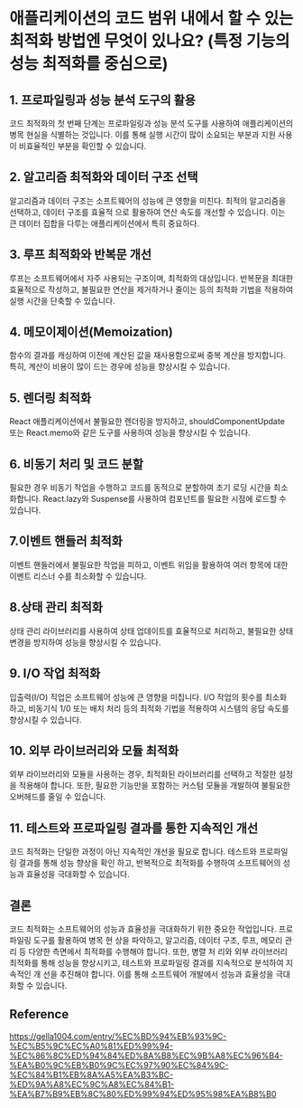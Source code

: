 # 애플리케이션의 코드 범위 내에서 할 수 있는 최적화 방법엔 무엇이 있나요? (특정 기능의 성능 최적화를 중심으로)

## 1. 프로파일링과 성능 분석 도구의 활용
코드 최적화의 첫 번째 단계는 프로파일링과 성능 분석 도구를 사용하여 애플리케이션의 병목 현실을 식별하는 것입니다. 이를 통해 실행 시간이 많이 소요되는 부분과 지원 사용이 비효율적인 부분을 확인할 수 있습니다.

## 2. 알고리즘 최적화와 데이터 구조 선택
알고리즘과 데이터 구조는 소프트웨어의 성능에 큰 영향을 미친다. 최적의 알고리즘을 선택하고, 데이터 구조를 효율적 으로 활용하여 연산 속도를 개선할 수 있습니다. 이는 큰 데이터 집합을 다루는 애플리케이션에서 특히 중요하다.

## 3. 루프 최적화와 반복문 개선

루프는 소프트웨어에서 자주 사용되는 구조이며, 최적화의 대상입니다. 반복문을 최대한 효율적으로 작성하고, 불필요한 연산을 제거하거나 줄이는 등의 최적화 기법을 적용하여 실행 시간을 단축할 수 있습니다.

## 4. 메모이제이션(Memoization)
함수의 결과를 캐싱하여 이전에 계산된 값을 재사용함으로써 중복 계산을 방지합니다. 특히, 계산이 비용이 많이 드는 경우에 성능을 향상시킬 수 있습니다.

## 5. 렌더링 최적화
 React 애플리케이션에서 불필요한 렌더링을 방지하고, shouldComponentUpdate 또는 React.memo와 같은 도구를 사용하여 성능을 향상시킬 수 있습니다.

## 6. 비동기 처리 및 코드 분할
 필요한 경우 비동기 작업을 수행하고 코드를 동적으로 분할하여 초기 로딩 시간을 최소화합니다. React.lazy와 Suspense를 사용하여 컴포넌트를 필요한 시점에 로드할 수 있습니다.

## 7.이벤트 핸들러 최적화
 이벤트 핸들러에서 불필요한 작업을 피하고, 이벤트 위임을 활용하여 여러 항목에 대한 이벤트 리스너 수를 최소화할 수 있습니다.

## 8.상태 관리 최적화
상태 관리 라이브러리를 사용하여 상태 업데이트를 효율적으로 처리하고, 불필요한 상태 변경을 방지하여 성능을 향상시킬 수 있습니다.

## 9. I/O 작업 최적화
입출력(I/O) 직업은 소프트웨어 성능에 큰 영향을 미칩니다. I/O 작업의 횟수를 최소화하고, 비동기식 1/0 또는 배치 처리 등의 최적화 기법을 적용하여 시스템의 응답 속도를 향상시킬 수 있습니다.

## 10. 외부 라이브러리와 모듈 최적화
외부 라이브러리와 모듈을 사용하는 경우, 최적화된 라이브러리를 선택하고 적절한 설정을 적용해야 합니다. 또한, 필요한 기능만을 포함하는 커스텀 모듈을 개발하여 불필요한 오버헤드를 줄일 수 있습니다.

## 11. 테스트와 프로파일링 결과를 통한 지속적인 개선
코드 최적화는 단일한 과정이 아닌 지속적인 개선을 필요로 합니다. 테스트와 프로파일링 결과를 통해 성능 향상을 확인 하고, 반복적으로 최적화를 수행하여 소프트웨어의 성능과 효율성을 극대화할 수 있습니다.


## 결론
코드 최적화는 소프트웨어의 성능과 효율성을 극대화하기 위한 중요한 작업입니다. 프로파일링 도구를 활용하여 병목 현 상을 파악하고, 알고리즘, 데이터 구조, 루프, 메모리 관리 등 다양한 측면에서 최적화를 수행해야 합니다. 또한, 병렬 처 리와 외부 라이브러리 최적화를 통해 성능을 향상시키고, 테스트와 프로파일링 결과를 지속적으로 분석하여 지속적인 개 선을 추진해야 합니다. 이를 통해 소프트웨어 개발에서 성능과 효율성을 극대화할 수 있습니다.


## Reference
https://gella1004.com/entry/%EC%BD%94%EB%93%9C-%EC%B5%9C%EC%A0%81%ED%99%94-%EC%86%8C%ED%94%84%ED%8A%B8%EC%9B%A8%EC%96%B4-%EA%B0%9C%EB%B0%9C%EC%97%90%EC%84%9C-%EC%84%B1%EB%8A%A5%EA%B3%BC-%ED%9A%A8%EC%9C%A8%EC%84%B1-%EA%B7%B9%EB%8C%80%ED%99%94%ED%95%98%EA%B8%B0